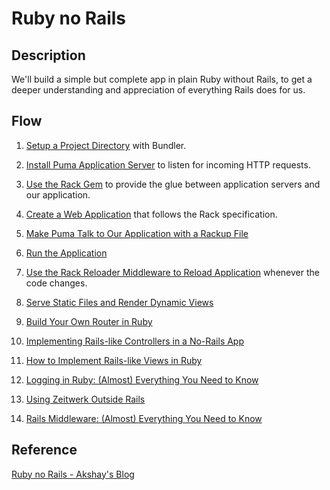 # Ruby no Rails

## Description

We'll build a simple but complete app in plain Ruby without Rails, to get a deeper understanding and appreciation of everything Rails does for us.

## Flow

1. [Setup a Project Directory](https://www.akshaykhot.com/building-web-application-without-rails/#setup-a-project-directory) with Bundler.

2. [Install Puma Application Server](https://www.akshaykhot.com/building-web-application-without-rails/#install-puma-application-server) to listen for incoming HTTP requests.

3. [Use the Rack Gem](https://www.akshaykhot.com/building-web-application-without-rails/#install-the-rack-gem) to provide the glue between application servers and our application.

4. [Create a Web Application](https://www.akshaykhot.com/building-web-application-without-rails/#create-a-web-application) that follows the Rack specification.

5. [Make Puma Talk to Our Application with a Rackup File](https://www.akshaykhot.com/building-web-application-without-rails/#make-puma-talk-to-our-application-with-a-rackup-file)

6. [Run the Application](https://www.akshaykhot.com/building-web-application-without-rails/#run-the-application)

7. [Use the Rack Reloader Middleware to Reload Application](https://www.akshaykhot.com/building-web-application-without-rails/#use-the-rack-reloader-middleware-to-reload-application) whenever the code changes.

8. [Serve Static Files and Render Dynamic Views](https://www.akshaykhot.com/render-dynamic-views-using-erb/)

9. [Build Your Own Router in Ruby](https://www.akshaykhot.com/build-your-own-router-in-ruby/)

10. [Implementing Rails-like Controllers in a No-Rails App](https://www.akshaykhot.com/implement-rails-controllers-in-ruby/)

11. [How to Implement Rails-like Views in Ruby](https://www.akshaykhot.com/how-to-implement-rails-views-in-ruby/)

12. [Logging in Ruby: (Almost) Everything You Need to Know](https://www.akshaykhot.com/logging-in-ruby/)

13. [Using Zeitwerk Outside Rails](https://www.akshaykhot.com/using-zeitwerk-outside-rails/)

14. [Rails Middleware: (Almost) Everything You Need to Know](https://www.akshaykhot.com/rails-middleware-what-why-and-how/)

## Reference

[Ruby no Rails - Akshay's Blog](https://www.akshaykhot.com/tag/ruby-no-rails/)
